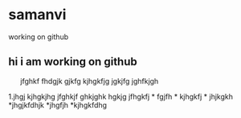 # samanvi
working on github
## hi i am working on github
<ol>jfghkf
fhdgjk gjkfg kjhgkfjg jgkjfg jghfkjgh</ol>
1.jhgj
kjhgkjhg
jfghkjf
ghkjghk
hgkjg
jfhgkfj
* fgjfh
* kjhgkfj
* jhjkgkh
*jhgjkfdhjk *jhgfjh *kjhgkfdhg
